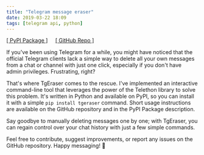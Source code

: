 ```yaml
---
title: "Telegram message eraser"
date: 2019-03-22 18:09
tags: [telegram api, python]
---
```


[[ PyPI Package ]](https://pypi.org/project/tgeraser/)&nbsp;&nbsp;&nbsp;&nbsp;&nbsp;[[ GitHub Repo ]](https://github.com/en9inerd/tgeraser)

If you've been using Telegram for a while, you might have noticed that the official Telegram clients lack a simple way to delete all your own messages from a chat or channel with just one click, especially if you don't have admin privileges. Frustrating, right?

That's where TgEraser comes to the rescue. I've implemented an interactive command-line tool that leverages the power of the Telethon library to solve this problem. It's written in Python and available on PyPI, so you can install it with a simple `pip install tgeraser` command. Short usage instructions are available on the GitHub repository and in the PyPI Package description.

Say goodbye to manually deleting messages one by one; with TgEraser, you can regain control over your chat history with just a few simple commands.

Feel free to contribute, suggest improvements, or report any issues on the GitHub repository. Happy messaging! :rocket:
